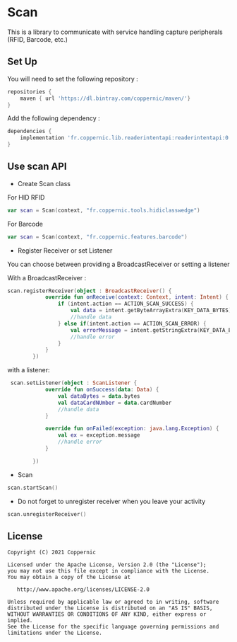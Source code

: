 # Scan

This is a library to communicate with service handling capture peripherals (RFID, Barcode, etc.)

## Set Up

You will need to set the following repository :

```groovy
repositories {
    maven { url 'https://dl.bintray.com/coppernic/maven/'}
}
```

Add the following dependency :

``` groovy
dependencies {
    implementation 'fr.coppernic.lib.readerintentapi:readerintentapi:0.1.0'
}
```

## Use scan API

- Create Scan class

For HID RFID

```kotlin
var scan = Scan(context, "fr.coppernic.tools.hidiclasswedge")
```

For Barcode

```kotlin
var scan = Scan(context, "fr.coppernic.features.barcode")
```

- Register Receiver or set Listener

You can choose between providing a BroadcastReceiver or setting a listener

With a BroadcastReceiver :

```kotlin
scan.registerReceiver(object : BroadcastReceiver() {
            override fun onReceive(context: Context, intent: Intent) {
                if (intent.action == ACTION_SCAN_SUCCESS) {
                    val data = intent.getByteArrayExtra(KEY_DATA_BYTES)
                    //handle data
                } else if(intent.action == ACTION_SCAN_ERROR) {
                    val errorMessage = intent.getStringExtra(KEY_DATA_ERROR_MESSAGE)
                    //handle error
                }              
            }
        })
```

with a listener:
```kotlin
 scan.setListener(object : ScanListener {
            override fun onSuccess(data: Data) {
                val dataBytes = data.bytes
                val dataCardNUmber = data.cardNumber
                //handle data
            }

            override fun onFailed(exception: java.lang.Exception) {
                val ex = exception.message
                //handle error
            }

        })
```

- Scan

```kotlin
scan.startScan()
```

- Do not forget to unregister receiver when you leave your activity

```kotlin
scan.unregisterReceiver()
```

## License

    Copyright (C) 2021 Coppernic

    Licensed under the Apache License, Version 2.0 (the "License");
    you may not use this file except in compliance with the License.
    You may obtain a copy of the License at

       http://www.apache.org/licenses/LICENSE-2.0

    Unless required by applicable law or agreed to in writing, software
    distributed under the License is distributed on an "AS IS" BASIS,
    WITHOUT WARRANTIES OR CONDITIONS OF ANY KIND, either express or implied.
    See the License for the specific language governing permissions and
    limitations under the License.


